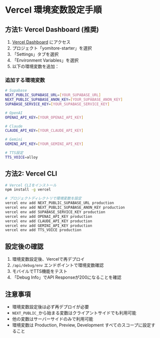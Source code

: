 # Vercel 環境変数設定手順

## 方法1: Vercel Dashboard (推奨)

1. [Vercel Dashboard](https://vercel.com/dashboard) にアクセス
2. プロジェクト「yomitore-starter」を選択
3. 「Settings」タブを選択
4. 「Environment Variables」を選択
5. 以下の環境変数を追加：

### 追加する環境変数

```bash
# Supabase
NEXT_PUBLIC_SUPABASE_URL=[YOUR_SUPABASE_URL]
NEXT_PUBLIC_SUPABASE_ANON_KEY=[YOUR_SUPABASE_ANON_KEY]
SUPABASE_SERVICE_KEY=[YOUR_SUPABASE_SERVICE_KEY]

# OpenAI
OPENAI_API_KEY=[YOUR_OPENAI_API_KEY]

# Claude
CLAUDE_API_KEY=[YOUR_CLAUDE_API_KEY]

# Gemini
GEMINI_API_KEY=[YOUR_GEMINI_API_KEY]

# TTS設定
TTS_VOICE=alloy
```

## 方法2: Vercel CLI

```bash
# Vercel CLIをインストール
npm install -g vercel

# プロジェクトディレクトリで環境変数を設定
vercel env add NEXT_PUBLIC_SUPABASE_URL production
vercel env add NEXT_PUBLIC_SUPABASE_ANON_KEY production
vercel env add SUPABASE_SERVICE_KEY production
vercel env add OPENAI_API_KEY production
vercel env add CLAUDE_API_KEY production
vercel env add GEMINI_API_KEY production
vercel env add TTS_VOICE production
```

## 設定後の確認

1. 環境変数設定後、Vercelで再デプロイ
2. `/api/debug/env` エンドポイントで環境変数確認
3. モバイルでTTS機能をテスト
4. 「Debug Info」でAPI Responseが200になることを確認

## 注意事項

- 環境変数設定後は必ず再デプロイが必要
- `NEXT_PUBLIC_`から始まる変数はクライアントサイドでも利用可能
- 他の変数はサーバーサイドのみで利用可能
- 環境変数は Production, Preview, Development すべてのスコープに設定すること